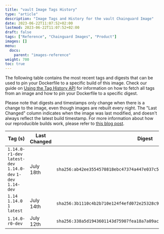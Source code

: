 ```yaml
---
title: "vault Image Tags History"
type: "article"
description: "Image Tags and History for the vault Chainguard Image"
date: 2023-06-22T11:07:52+02:00
lastmod: 2023-06-22T11:07:52+02:00
draft: false
tags: ["Reference", "Chainguard Images", "Product"]
images: []
menu:
  docs:
    parent: "images-reference"
weight: 700
toc: true
---
```


The following table contains the most recent tags and digests that can be used to pin your Dockerfile to a specific build of this image. Check our guide on [Using the Tag History API](/chainguard/chainguard-images/using-the-tag-history-api/) for information on how to fetch all tags from an image and how to pin your Dockerfile to a specific digest.

Please note that digests and timestamps only change when there is a change to the image, even though images are rebuilt every night. The "Last Changed" column indicates when the image was last modified, and doesn't always reflect the latest build timestamp. For more information about how our reproducible builds work, please refer to [this blog post](https://www.chainguard.dev/unchained/reproducing-chainguards-reproducible-image-builds).

| Tag (s)                                                       | Last Changed | Digest                                                                    |
|---------------------------------------------------------------|--------------|---------------------------------------------------------------------------|
|  `1.14.0-r1-dev` `latest-dev` `1.14.0-dev` `1-dev` `1.14-dev` | July 18th    | `sha256:ab42ee3554570818ebc47374a447e037c5f69c33987333eb15d04516939ac632` |
|  `1.14` `1.14.0` `1` `latest`                                 | July 14th    | `sha256:3b1110c4b2b710e124f4efd072e25328c991c1000496d769eb7e9356b867d94b` |
|  `1.14.0-r0-dev`                                              | July 12th    | `sha256:338a5d1943601143d75907fea18a7a09acb643d12db6154544958a7a1b29f387` |

